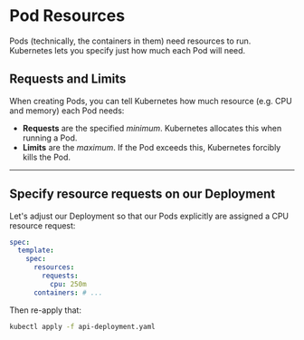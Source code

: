 Pod Resources
===

Pods (technically, the containers in them) need resources to run.
Kubernetes lets you specify just how much each Pod will need.

## Requests and Limits

When creating Pods, you can tell Kubernetes how much resource (e.g. CPU and memory)
each Pod needs:

- **Requests** are the specified _minimum_. Kubernetes allocates this when running 
  a Pod.
- **Limits** are the _maximum_. If the Pod exceeds this, Kubernetes forcibly kills
  the Pod.

---

## Specify resource requests on our Deployment

Let's adjust our Deployment so that our Pods explicitly are assigned a 
CPU resource request:
```yaml
spec:
  template:
    spec:
      resources:
        requests:
          cpu: 250m
      containers: # ...
```

Then re-apply that:
```bash
kubectl apply -f api-deployment.yaml
```

